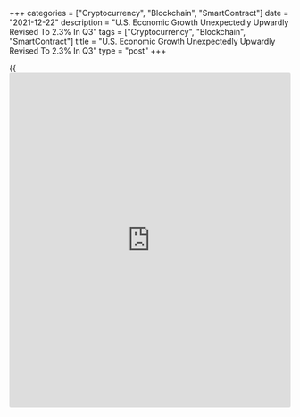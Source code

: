 +++
categories = ["Cryptocurrency", "Blockchain", "SmartContract"]
date = "2021-12-22"
description = "U.S. Economic Growth Unexpectedly Upwardly Revised To 2.3% In Q3"
tags = ["Cryptocurrency", "Blockchain", "SmartContract"]
title = "U.S. Economic Growth Unexpectedly Upwardly Revised To 2.3% In Q3"
type = "post"
+++

{{<iframe id="large-banner" src="https://www.bounty.group/#slide=2.0" width="100%" height="600" scrolling="no" style="border: 0px solid rgb(216, 221, 230); border-radius: 3px;">}}

U.S. gross domestic product increased by more than previously estimated
in the third quarter of 2021, according to revised data released by the
Commerce Department on Wednesday.

The report said real GDP surged by 2.3 percent in the third quarter,
reflecting an upward revision from the previously estimated 2.1 percent
jump. Economists had expected the pace of GDP growth to be unrevised.

The stronger than previously estimated growth primarily reflected upward
revisions to consumer spending and private inventory investment. A
downward revision to exports limited the upside.

Despite the upward revision, the GDP growth in the third quarter still
reflects a significant slowdown from the 6.7 percent spike in the second
quarter.

The Commerce Department said the slowdown in the pace of GDP growth came
as consumer spending increased by 2.0 percent in the third quarter after
soaring by 12.0 percent in the second quarter.

With regard to inflation, the annual rate of growth in core consumer
prices, which exclude food and energy prices, was unchanged from the
previous estimate of 3.6 percent.

For comments and feedback [contact](https://www.playgroundfx.com/contact/): editorial@rtt[news](https://www.letsplayfx.com/blog/forex-news-website/).com

[Economic News][1]

 **What parts of the world are seeing the best (and worst) economic
performances lately? Click[here][2] to check out our [Econ Scorecard][2]
and find out! See up-to-the-moment [ranking](https://www.playgroundfx.com/blog/crypto-exchange-ranking/)s for the best and worst
performers in [GDP][3], [unemployment rate][4], [inflation][5] and much
more.**

   1. www.rtt[news](https://www.letsplayfx.com/blog/forex-news-website/).com/Content/EconomicNews.aspx
   2. www.rtt[news](https://www.letsplayfx.com/blog/forex-news-website/).com/economic-scorecard/world-rank/PPI/highest-performance.aspx
   3. www.rtt[news](https://www.letsplayfx.com/blog/forex-news-website/).com/economic-scorecard/world-rank/GDP/highest-performance.aspx
   4. www.rtt[news](https://www.letsplayfx.com/blog/forex-news-website/).com/economic-scorecard/world-rank/unemployment-rate/lowest-performance.aspx
   5. www.rtt[news](https://www.letsplayfx.com/blog/forex-news-website/).com/economic-scorecard/world-rank/CPI/highest-performance.aspx